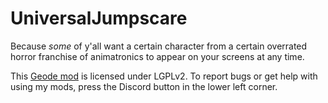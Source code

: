 # UniversalJumpscare
Because *some* of y'all want a certain character from a certain overrated horror franchise of animatronics to appear on your screens at any time.

This [Geode mod](https://geode-sdk.org) is licensed under LGPLv2. To report bugs or get help with using my mods, press the Discord button in the lower left corner.